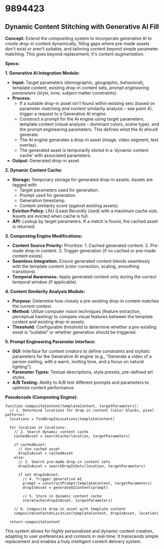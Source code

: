 # 9894423

## Dynamic Content Stitching with Generative AI Fill

**Concept:** Extend the compositing system to incorporate generative AI to *create* drop-in content dynamically, filling gaps where pre-made assets don't exist or aren't suitable, and tailoring content beyond simple parameter matching. This goes beyond replacement; it's content *augmentation*.

**Specs:**

**1. Generative AI Integration Module:**

*   **Input:** Target parameters (demographic, geographic, behavioral), template content, existing drop-in content sets, *prompt engineering parameters* (style, tone, subject matter constraints).
*   **Process:**
    *   If a suitable drop-in asset *isn’t* found within existing sets (based on parameter matching *and* content similarity analysis – see point 4), trigger a request to a Generative AI engine.
    *   Construct a prompt for the AI engine using target parameters, template context (visual analysis – dominant colors, scene type), and the prompt engineering parameters. This defines *what* the AI should generate.
    *   The AI engine generates a drop-in asset (image, video segment, text overlay).
    *   The generated asset is temporarily stored in a ‘dynamic content cache’ with associated parameters.
*   **Output:** Generated drop-in asset.

**2. Dynamic Content Cache:**

*   **Storage:**  Temporary storage for generated drop-in assets.  Assets are tagged with:
    *   Target parameters used for generation.
    *   Prompt used for generation.
    *   Generation timestamp.
    *   Content similarity score (against existing assets).
*   **Eviction Policy:** LRU (Least Recently Used) with a maximum cache size.  Assets are evicted when cache is full.
*   **API:**  Lookup by target parameters.  If a match is found, the cached asset is returned.

**3. Composting Engine Modifications:**

*   **Content Source Priority:**  Prioritize: 1. Cached generated content. 2. Pre-made drop-in content. 3. Trigger generation (if no cached or pre-made content exists).
*   **Seamless Integration:** Ensure generated content blends seamlessly with the template content (color correction, scaling, smoothing transitions).
*   **Temporal Awareness:**  Apply generated content only during the correct temporal window (if applicable).

**4. Content Similarity Analysis Module:**

*   **Purpose:** Determine how closely a pre-existing drop-in content matches the current context.
*   **Method:** Utilize computer vision techniques (feature extraction, perceptual hashing) to compare visual features between the template content and existing drop-in assets.
*   **Threshold:** Configurable threshold to determine whether a pre-existing asset is “suitable” or whether generation should be triggered.

**5. Prompt Engineering Parameter Interface:**

*   **GUI:**  Interface for content creators to define constraints and stylistic parameters for the Generative AI engine (e.g., “Generate a video of a person smiling, with a warm, inviting tone, and a focus on natural lighting”).
*   **Parameter Types:** Textual descriptions, style presets, pre-defined art styles.
*   **A/B Testing:**  Ability to A/B test different prompts and parameters to optimize content performance.



**Pseudocode (Composting Engine):**

```
function compositeContent(templateContent, targetParameters):
  // 1. Determine locations for drop-in content (color blocks, pixel patterns)
  locations = findDropInLocations(templateContent)

  for location in locations:
    // 2. Search dynamic content cache
    cachedAsset = searchCache(location, targetParameters)

    if cachedAsset:
      // Use cached asset
      dropInAsset = cachedAsset
    else:
      // 3. Search pre-made drop-in content sets
      dropInAsset = searchDropInSets(location, targetParameters)

      if not dropInAsset:
        // 4. Trigger generative AI
        prompt = constructPrompt(templateContent, targetParameters)
        dropInAsset = generateAIContent(prompt)

        // 5. Store in dynamic content cache
        storeCache(dropInAsset, targetParameters)

    // 6. Composite drop-in asset with template content
    compositeContentAtLocation(templateContent, dropInAsset, location)

  return compositeContent
```

This system allows for highly personalized and dynamic content creation, adapting to user preferences and contexts in real-time.  It transcends simple replacement and enables a truly intelligent content delivery system.